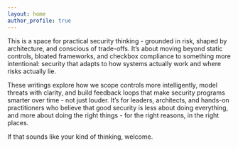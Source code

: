 ```yaml
---
layout: home
author_profile: true
---
```


This is a space for practical security thinking - grounded in risk, shaped by architecture, and conscious of trade-offs.
It’s about moving beyond static controls, bloated frameworks, and checkbox compliance to something more intentional: security that adapts to how systems actually work and where risks actually lie.

These writings explore how we scope controls more intelligently, model threats with clarity, and build feedback loops that make security programs smarter over time - not just louder.
It’s for leaders, architects, and hands-on practitioners who believe that good security is less about doing everything, and more about doing the right things - for the right reasons, in the right places.

If that sounds like your kind of thinking, welcome.